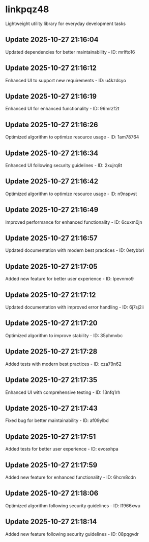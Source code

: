 # linkpqz48
Lightweight utility library for everyday development tasks

## Update 2025-10-27 21:16:04
Updated dependencies for better maintainability - ID: mrlfto16


## Update 2025-10-27 21:16:12
Enhanced UI to support new requirements - ID: u4kzdcyo


## Update 2025-10-27 21:16:19
Enhanced UI for enhanced functionality - ID: 96mrzf2t


## Update 2025-10-27 21:16:26
Optimized algorithm to optimize resource usage - ID: 1am78764


## Update 2025-10-27 21:16:34
Enhanced UI following security guidelines - ID: 2xujrq8t


## Update 2025-10-27 21:16:42
Optimized algorithm to optimize resource usage - ID: n9nspvst


## Update 2025-10-27 21:16:49
Improved performance for enhanced functionality - ID: 6cuxm0jn


## Update 2025-10-27 21:16:57
Updated documentation with modern best practices - ID: 0etybbri


## Update 2025-10-27 21:17:05
Added new feature for better user experience - ID: lpevnmo9


## Update 2025-10-27 21:17:12
Updated documentation with improved error handling - ID: 6j7sj2ii


## Update 2025-10-27 21:17:20
Optimized algorithm to improve stability - ID: 35phmvbc


## Update 2025-10-27 21:17:28
Added tests with modern best practices - ID: cza79n62


## Update 2025-10-27 21:17:35
Enhanced UI with comprehensive testing - ID: 13nfq1rh


## Update 2025-10-27 21:17:43
Fixed bug for better maintainability - ID: af09ylbd


## Update 2025-10-27 21:17:51
Added tests for better user experience - ID: evosxhpa


## Update 2025-10-27 21:17:59
Added new feature for enhanced functionality - ID: 6hcm8cdn


## Update 2025-10-27 21:18:06
Optimized algorithm following security guidelines - ID: l1966xwu


## Update 2025-10-27 21:18:14
Added new feature following security guidelines - ID: 08pqgvdr

